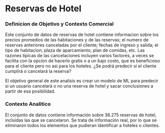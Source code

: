 # Reservas de Hotel

### Definicion de Objetivo y Contexto Comercial
Este conjunto de datos de reservas de hotel contiene informacion sobre los precios promedios de las habitaciones y de las reservas; el numero de reservas anteriores canceladas por el cliente; fechas de ingreso y salida; el tipo de habitacion; plaza de aparcamiento; plan de comidas, etc. Las razones tipicas de las cancelaciones incluyen varios factores, a veces se facilita con la opcion de hacerlo gratis o a un bajo costo, que es beneficioso para el cliente pero no asi para los hoteles. ¿Se podrá predecir si el cliente cumplirá o cancelará la reserva? 

El objetivo general de este analisis es crear un modelo de ML para predecir si un usuario cancelará o no una reserva de hotel y sacar conclusiones a partir de esa posibilidad.


### Contexto Analitico
El conjunto de datos contiene información sobre 36.275 reservas de hotel, incluidas las que se cancelaron. Se trata de información real, por lo que se eliminaron todos los elementos que pudieran identificar a hoteles o clientes.